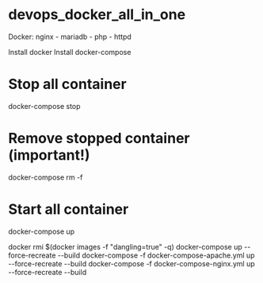# devops_docker_all_in_one
Docker: nginx - mariadb - php - httpd
<!-- requirement  -->
Install docker
Install docker-compose
<!-- Run command -->
# Stop all container
docker-compose stop
# Remove stopped container (important!)
docker-compose rm -f
# Start all container
docker-compose up
<!-- Run command with file -->
docker rmi $(docker images -f "dangling=true" -q)
docker-compose up --force-recreate --build
docker-compose -f docker-compose-apache.yml up --force-recreate --build
docker-compose -f docker-compose-nginx.yml up --force-recreate --build
<!-- docker command push an image -->
<!-- docker tag local-image:tagname reponame:tagname -->
<!-- docker push reponame:tagname -->
<!-- refer to https://github.com/CentOS/CentOS-Dockerfiles -->